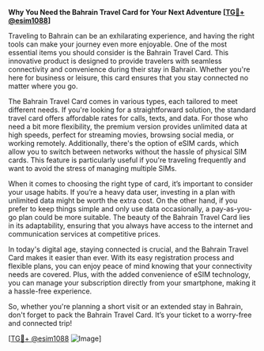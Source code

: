 **Why You Need the Bahrain Travel Card for Your Next Adventure [[TG💪+ @esim1088](https://t.me/s/esim1088)]**

Traveling to Bahrain can be an exhilarating experience, and having the right tools can make your journey even more enjoyable. One of the most essential items you should consider is the Bahrain Travel Card. This innovative product is designed to provide travelers with seamless connectivity and convenience during their stay in Bahrain. Whether you're here for business or leisure, this card ensures that you stay connected no matter where you go.

The Bahrain Travel Card comes in various types, each tailored to meet different needs. If you're looking for a straightforward solution, the standard travel card offers affordable rates for calls, texts, and data. For those who need a bit more flexibility, the premium version provides unlimited data at high speeds, perfect for streaming movies, browsing social media, or working remotely. Additionally, there's the option of eSIM cards, which allow you to switch between networks without the hassle of physical SIM cards. This feature is particularly useful if you're traveling frequently and want to avoid the stress of managing multiple SIMs.

When it comes to choosing the right type of card, it’s important to consider your usage habits. If you’re a heavy data user, investing in a plan with unlimited data might be worth the extra cost. On the other hand, if you prefer to keep things simple and only use data occasionally, a pay-as-you-go plan could be more suitable. The beauty of the Bahrain Travel Card lies in its adaptability, ensuring that you always have access to the internet and communication services at competitive prices.

In today's digital age, staying connected is crucial, and the Bahrain Travel Card makes it easier than ever. With its easy registration process and flexible plans, you can enjoy peace of mind knowing that your connectivity needs are covered. Plus, with the added convenience of eSIM technology, you can manage your subscription directly from your smartphone, making it a hassle-free experience.

So, whether you're planning a short visit or an extended stay in Bahrain, don't forget to pack the Bahrain Travel Card. It’s your ticket to a worry-free and connected trip! 

[[TG💪+ @esim1088](https://t.me/s/esim1088) ![Image](https://i.postimg.cc/Y0z9fWf4/image.png)]
